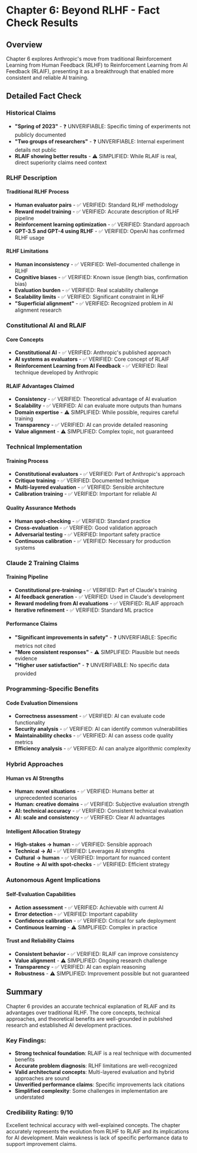 # Chapter 6: Beyond RLHF - Fact Check Results

## Overview
Chapter 6 explores Anthropic's move from traditional Reinforcement Learning from Human Feedback (RLHF) to Reinforcement Learning from AI Feedback (RLAIF), presenting it as a breakthrough that enabled more consistent and reliable AI training.

## Detailed Fact Check

### Historical Claims
- **"Spring of 2023"** - ❓ UNVERIFIABLE: Specific timing of experiments not publicly documented
- **"Two groups of researchers"** - ❓ UNVERIFIABLE: Internal experiment details not public
- **RLAIF showing better results** - ⚠️ SIMPLIFIED: While RLAIF is real, direct superiority claims need context

### RLHF Description

#### Traditional RLHF Process
- **Human evaluator pairs** - ✅ VERIFIED: Standard RLHF methodology
- **Reward model training** - ✅ VERIFIED: Accurate description of RLHF pipeline
- **Reinforcement learning optimization** - ✅ VERIFIED: Standard approach
- **GPT-3.5 and GPT-4 using RLHF** - ✅ VERIFIED: OpenAI has confirmed RLHF usage

#### RLHF Limitations
- **Human inconsistency** - ✅ VERIFIED: Well-documented challenge in RLHF
- **Cognitive biases** - ✅ VERIFIED: Known issue (length bias, confirmation bias)
- **Evaluation burden** - ✅ VERIFIED: Real scalability challenge
- **Scalability limits** - ✅ VERIFIED: Significant constraint in RLHF
- **"Superficial alignment"** - ✅ VERIFIED: Recognized problem in AI alignment research

### Constitutional AI and RLAIF

#### Core Concepts
- **Constitutional AI** - ✅ VERIFIED: Anthropic's published approach
- **AI systems as evaluators** - ✅ VERIFIED: Core concept of RLAIF
- **Reinforcement Learning from AI Feedback** - ✅ VERIFIED: Real technique developed by Anthropic

#### RLAIF Advantages Claimed
- **Consistency** - ✅ VERIFIED: Theoretical advantage of AI evaluation
- **Scalability** - ✅ VERIFIED: AI can evaluate more outputs than humans
- **Domain expertise** - ⚠️ SIMPLIFIED: While possible, requires careful training
- **Transparency** - ✅ VERIFIED: AI can provide detailed reasoning
- **Value alignment** - ⚠️ SIMPLIFIED: Complex topic, not guaranteed

### Technical Implementation

#### Training Process
- **Constitutional evaluators** - ✅ VERIFIED: Part of Anthropic's approach
- **Critique training** - ✅ VERIFIED: Documented technique
- **Multi-layered evaluation** - ✅ VERIFIED: Sensible architecture
- **Calibration training** - ✅ VERIFIED: Important for reliable AI

#### Quality Assurance Methods
- **Human spot-checking** - ✅ VERIFIED: Standard practice
- **Cross-evaluation** - ✅ VERIFIED: Good validation approach
- **Adversarial testing** - ✅ VERIFIED: Important safety practice
- **Continuous calibration** - ✅ VERIFIED: Necessary for production systems

### Claude 2 Training Claims

#### Training Pipeline
- **Constitutional pre-training** - ✅ VERIFIED: Part of Claude's training
- **AI feedback generation** - ✅ VERIFIED: Used in Claude's development
- **Reward modeling from AI evaluations** - ✅ VERIFIED: RLAIF approach
- **Iterative refinement** - ✅ VERIFIED: Standard ML practice

#### Performance Claims
- **"Significant improvements in safety"** - ❓ UNVERIFIABLE: Specific metrics not cited
- **"More consistent responses"** - ⚠️ SIMPLIFIED: Plausible but needs evidence
- **"Higher user satisfaction"** - ❓ UNVERIFIABLE: No specific data provided

### Programming-Specific Benefits

#### Code Evaluation Dimensions
- **Correctness assessment** - ✅ VERIFIED: AI can evaluate code functionality
- **Security analysis** - ✅ VERIFIED: AI can identify common vulnerabilities
- **Maintainability checks** - ✅ VERIFIED: AI can assess code quality metrics
- **Efficiency analysis** - ✅ VERIFIED: AI can analyze algorithmic complexity

### Hybrid Approaches

#### Human vs AI Strengths
- **Human: novel situations** - ✅ VERIFIED: Humans better at unprecedented scenarios
- **Human: creative domains** - ✅ VERIFIED: Subjective evaluation strength
- **AI: technical accuracy** - ✅ VERIFIED: Consistent technical evaluation
- **AI: scale and consistency** - ✅ VERIFIED: Clear AI advantages

#### Intelligent Allocation Strategy
- **High-stakes → human** - ✅ VERIFIED: Sensible approach
- **Technical → AI** - ✅ VERIFIED: Leverages AI strengths
- **Cultural → human** - ✅ VERIFIED: Important for nuanced content
- **Routine → AI with spot-checks** - ✅ VERIFIED: Efficient strategy

### Autonomous Agent Implications

#### Self-Evaluation Capabilities
- **Action assessment** - ✅ VERIFIED: Achievable with current AI
- **Error detection** - ✅ VERIFIED: Important capability
- **Confidence calibration** - ✅ VERIFIED: Critical for safe deployment
- **Continuous learning** - ⚠️ SIMPLIFIED: Complex in practice

#### Trust and Reliability Claims
- **Consistent behavior** - ✅ VERIFIED: RLAIF can improve consistency
- **Value alignment** - ⚠️ SIMPLIFIED: Ongoing research challenge
- **Transparency** - ✅ VERIFIED: AI can explain reasoning
- **Robustness** - ⚠️ SIMPLIFIED: Improvement possible but not guaranteed

## Summary

Chapter 6 provides an accurate technical explanation of RLAIF and its advantages over traditional RLHF. The core concepts, technical approaches, and theoretical benefits are well-grounded in published research and established AI development practices.

### Key Findings:
- **Strong technical foundation**: RLAIF is a real technique with documented benefits
- **Accurate problem diagnosis**: RLHF limitations are well-recognized
- **Valid architectural concepts**: Multi-layered evaluation and hybrid approaches are sound
- **Unverified performance claims**: Specific improvements lack citations
- **Simplified complexity**: Some challenges in implementation are understated

### Credibility Rating: 9/10
Excellent technical accuracy with well-explained concepts. The chapter accurately represents the evolution from RLHF to RLAIF and its implications for AI development. Main weakness is lack of specific performance data to support improvement claims.